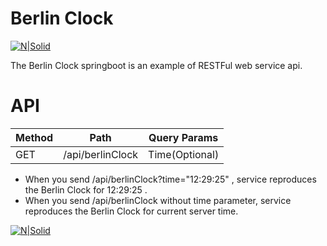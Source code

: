 # Berlin Clock

[![N|Solid](http://zulkufadsiz.com.tr/assets/img/logo.png)](https://nodesource.com/products/nsolid)


The Berlin Clock springboot is an example of RESTFul web service api.

# API
| Method | Path |  Query Params |
| ------ | ------ | ------------ |
| GET | /api/berlinClock | Time(Optional)   |

  - When you send 	<application-url>/api/berlinClock?time="12:29:25"	 , service reproduces the Berlin Clock for 	12:29:25	 .
  - When you send 	<application-url>/api/berlinClock without time parameter, service reproduces the Berlin Clock for current server time.



  [![N|Solid](http://zulkufadsiz.com.tr/assets/img/logo2.png)](https://nodesource.com/products/nsolid)
   
[Portfolio]: <http://zulkufadsiz.com.tr/>
[Twitter]: <http://twitter.com/zulkufadsiz>
  
   
